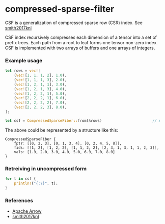 # compressed-sparse-filter
CSF is a generalization of compressed sparse row (CSR) index.
See [smith2017knl](http://shaden.io/pub-files/smith2017knl.pdf)

CSF index recursively compresses each dimension of a tensor into a set
of prefix trees. Each path from a root to leaf forms one tensor
non-zero index. CSF is implemented with two arrays of buffers and one
arrays of integers.

### Example usage

```rust
let rows = vec![
    (vec![1, 1, 1, 2], 1.0),
    (vec![1, 1, 1, 3], 2.0),
    (vec![1, 2, 1, 1], 3.0),
    (vec![1, 2, 1, 3], 4.0),
    (vec![1, 2, 2, 1], 5.0),
    (vec![2, 2, 2, 1], 6.0),
    (vec![2, 2, 2, 2], 7.0),
    (vec![2, 2, 2, 3], 8.0),
];

let csf = CompressedSparseFiber::from(&rows)                       // main.rs:8 ❯ x = [1, 2, 3]
```

The above could be represented by a structure like this:
```
CompressedSparseFiber { 
    fptr: [[0, 2, 3], [0, 1, 3, 4], [0, 2, 4, 5, 8]], 
    fids: [[1, 2], [1, 2, 2], [1, 1, 2, 2], [2, 3, 1, 3, 1, 1, 2, 3]], 
    vals: [1.0, 2.0, 3.0, 4.0, 5.0, 6.0, 7.0, 8.0] 
}
```

### Retreiving in uncompressed form 

```rust
for t in csf {
    println!("{:?}", t);
}
```

### References
 - [Apache Arrow](https://github.com/apache/arrow/blob/master/format/SparseTensor.fbs)
 - [smith2017knl](http://shaden.io/pub-files/smith2017knl.pdf) 


